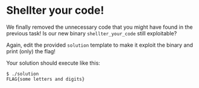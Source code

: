 # Shellter your code!

We finally removed the unnecessary code that you might have found in the previous task!
Is our new binary `shellter_your_code` still exploitable?

Again, edit the provided `solution` template to make it exploit the binary and print (only) the flag!

Your solution should execute like this:

```
$ ./solution
FLAG{some letters and digits}
```
